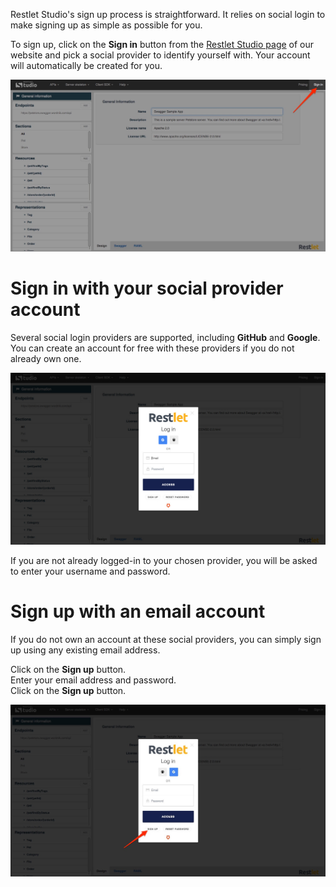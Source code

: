 
Restlet Studio's sign up process is straightforward. It relies on social login to make signing up as simple as possible for you.

To sign up, click on the **Sign in** button from the <a href="https://dhc.restlet.com/" target="_blank">Restlet Studio page</a> of our website and pick a social provider to identify yourself with. Your account will automatically be created for you.

![Sign in](images/sign-in.jpg "Sign in")

# Sign in with your social provider account  

Several social login providers are supported, including **GitHub** and **Google**. You can create an account for free with these providers if you do not already own one.

![Sign in](images/sign-in-page.jpg "Sign in")

If you are not already logged-in to your chosen provider, you will be asked to enter your username and password.

# Sign up with an email account

If you do not own an account at these social providers, you can simply sign up using any existing email address.

Click on the **Sign up** button.  
Enter your email address and password.  
Click on the **Sign up** button.

![Sign up](images/sign-up.jpg "Sign up")
